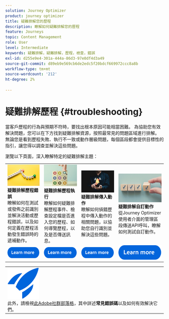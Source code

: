 ```yaml
---
solution: Journey Optimizer
product: journey optimizer
title: 疑難排解您的歷程
description: 瞭解如何疑難排解您的歷程
feature: Journeys
topic: Content Management
role: User
level: Intermediate
keywords: 疑難排解，疑難排解，歷程，檢查，錯誤
exl-id: d255e9e4-301a-444a-86d3-97e0df4d3a49
source-git-commit: d89eb9e569cb6de2edc5f20bdcf669972ccc8a8b
workflow-type: tm+mt
source-wordcount: '212'
ht-degree: 2%

---
```


# 疑難排解歷程 {#troubleshooting}

當客戶歷程的行為與預期不符時，要找出根本原因可能相當困難。 為協助您有效解決問題，您可以在下方找到疑難排解資源，按照最常見的問題區域進行排解。 無論您是看到歷程失敗、執行不一致或動作層級問題，每個區段都會提供目標性的指引，讓您得以調查並解決這些問題。

瀏覽以下頁面，深入瞭解特定的疑難排解主題：



<table style="table-layout:fixed">
  <tr style="border: 0;">
    <td>
    <a href="../building-journeys/troubleshooting.md"><img src="../assets/do-not-localize/troubleshooting.jpeg"></a>
    <div><strong>疑難排解歷程錯誤</strong><br/>瞭解如何在測試或發佈之前識別並解決活動或歷程錯誤，以及如何定義在歷程活動發生錯誤時的遞補動作。</div>
    </td>
    <td>
    <a href="../building-journeys/troubleshooting-execution.md"><img src="../assets/do-not-localize/ao-audiences.jpeg"></a>
    <div><strong>疑難排解歷程執行</strong><br/>瞭解如何疑難排解歷程事件、檢查設定檔是否進入您的歷程、如何導覽歷程，以及是否傳送訊息。</div>
    </td>
    <td>
    <a href="../building-journeys/troubleshooting-inbound.md" "><img src="../assets/do-not-localize/in-app.jpg"></a>
    <div><strong>疑難排解傳入動作</strong><br/>瞭解如何偵錯歷程中傳入動作的相關問題，以協助您自行識別並解決這些問題。</div>
    </td>
    <td>
    <a href="../action/troubleshoot-custom-action.md"><img src="../assets/do-not-localize/lp-list.jpg"></a>
    <div><strong>疑難排解自訂動作</strong><br/>從Journey Optimizer使用者介面的管理區段傳送API呼叫，瞭解如何測試自訂動作。</div>
    </td>
  </tr>
  <tr style="border: 0;">
    <td align="center"><a href="../building-journeys/troubleshooting.md"><img src="../assets/do-not-localize/learn-more-button.svg"></a></td>
    <td align="center"><a href="../building-journeys/troubleshooting-execution.md"><img src="../assets/do-not-localize/learn-more-button.svg"></a></td>
    <td align="center"><a href="../building-journeys/troubleshooting-inbound.md"><img src="../assets/do-not-localize/learn-more-button.svg"></a></td>
    <td align="center"><a href="../action/troubleshoot-custom-action.md"><img src="../assets/do-not-localize/learn-more-button.svg"></a></td>
    </tr>
</table>


<table style="table-layout:fixed">
<tr style="border: 0;">
  <td>
    <div>
    <a href="https://experienceleaguecommunities.adobe.com/t5/journey-optimizer-blogs/demystifying-adobe-journey-optimizer-error-codes-root-causes-and/ba-p/760884">
    <img alt="瞭解常見錯誤代碼" src="../assets/do-not-localize/icon-quick-start.svg" /></a> 
    <br>此外，請檢視<a href="https://experienceleaguecommunities.adobe.com/t5/journey-optimizer-blogs/demystifying-adobe-journey-optimizer-error-codes-root-causes-and/ba-p/760884" target="_blank">此Adobe社群部落格</a>，其中詳述<strong>常見錯誤碼</strong>以及如何有效解決它們。
    </div>
  </td>
</tr>
</table>
